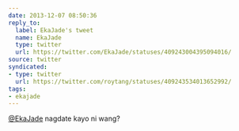 ```yaml
---
date: 2013-12-07 08:50:36
reply_to:
  label: EkaJade's tweet
  name: EkaJade
  type: twitter
  url: https://twitter.com/EkaJade/statuses/409243004395094016/
source: twitter
syndicated:
- type: twitter
  url: https://twitter.com/roytang/statuses/409243534013652992/
tags:
- ekajade
---
```


[@EkaJade](https://twitter.com/EkaJade/) nagdate kayo ni wang?